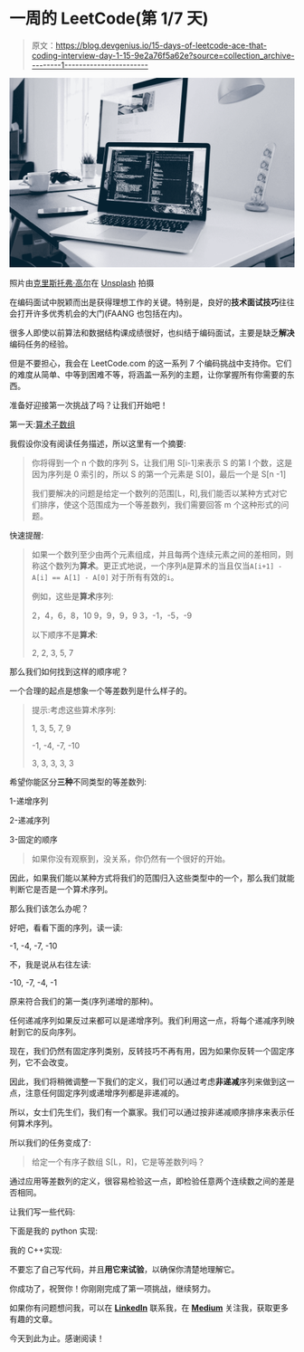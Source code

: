 # 一周的 LeetCode(第 1/7 天)

> 原文：<https://blog.devgenius.io/15-days-of-leetcode-ace-that-coding-interview-day-1-15-9e2a76f5a62e?source=collection_archive---------1----------------------->

![](img/0f4440857e3d14aeb723936d1fd08b38.png)

照片由[克里斯托弗·高尔](https://unsplash.com/@cgower?utm_source=medium&utm_medium=referral)在 [Unsplash](https://unsplash.com?utm_source=medium&utm_medium=referral) 拍摄

在编码面试中脱颖而出是获得理想工作的关键。特别是，良好的**技术面试技巧**往往会打开许多优秀机会的大门(FAANG 也包括在内)。

很多人即使以前算法和数据结构课成绩很好，也纠结于编码面试，主要是缺乏**解决**编码任务的经验。

但是不要担心，我会在 LeetCode.com 的这一系列 7 个编码挑战中支持你。它们的难度从简单、中等到困难不等，将涵盖一系列的主题，让你掌握所有你需要的东西。

准备好迎接第一次挑战了吗？让我们开始吧！

第一天:[算术子数组](https://leetcode.com/problems/arithmetic-subarrays/)

我假设你没有阅读任务描述，所以这里有一个摘要:

> 你将得到一个 n 个数的序列 S，让我们用 S[i-1]来表示 S 的第 I 个数，这是因为序列是 0 索引的，所以 S 的第一个元素是 S[0]，最后一个是 S[n -1]
> 
> 我们要解决的问题是给定一个数列的范围[L，R],我们能否以某种方式对它们排序，使这个范围成为一个等差数列，我们需要回答 m 个这种形式的问题。

快速提醒:

> 如果一个数列至少由两个元素组成，并且每两个连续元素之间的差相同，则称这个数列为**算术**。更正式地说，一个序列`A`是算术的当且仅当`A[i+1] - A[i] == A[1] - A[0]` 对于所有有效的`i`。
> 
> 例如，这些是**算术**序列:
> 
> 2，4，6，8，10
> 9，9，9，9
> 3，-1，-5，-9
> 
> 以下顺序不是**算术**:
> 
> 2, 2, 3, 5, 7

那么我们如何找到这样的顺序呢？

一个合理的起点是想象一个等差数列是什么样子的。

> 提示:考虑这些算术序列:
> 
> 1, 3, 5, 7, 9
> 
> -1, -4, -7, -10
> 
> 3, 3, 3, 3, 3

希望你能区分**三种**不同类型的等差数列:

1-递增序列

2-递减序列

3-固定的顺序

> 如果你没有观察到，没关系，你仍然有一个很好的开始。

因此，如果我们能以某种方式将我们的范围归入这些类型中的一个，那么我们就能判断它是否是一个算术序列。

那么我们该怎么办呢？

好吧，看看下面的序列，读一读:

-1, -4, -7, -10

不，我是说从右往左读:

-10, -7, -4, -1

原来符合我们的第一类(序列递增的那种)。

任何递减序列如果反过来都可以是递增序列。我们利用这一点，将每个递减序列映射到它的反向序列。

现在，我们仍然有固定序列类别，反转技巧不再有用，因为如果你反转一个固定序列，它不会改变。

因此，我们将稍微调整一下我们的定义，我们可以通过考虑**非递减**序列来做到这一点，注意任何固定序列或递增序列都是非递减的。

所以，女士们先生们，我们有一个赢家。我们可以通过按非递减顺序排序来表示任何算术序列。

所以我们的任务变成了:

> 给定一个有序子数组 S[L，R]，它是等差数列吗？

通过应用等差数列的定义，很容易检验这一点，即检验任意两个连续数之间的差是否相同。

让我们写一些代码:

下面是我的 python 实现:

我的 C++实现:

不要忘了自己写代码，并且**用它来试验**，以确保你清楚地理解它。

你成功了，祝贺你！你刚刚完成了第一项挑战，继续努力。

如果你有问题想问我，可以在 [**LinkedIn**](https://www.linkedin.com/in/mohamed-sobhy-12181b165/) 联系我，在 [**Medium**](https://medium.com/@mohamedsobhi777) 关注我，获取更多有趣的文章。

今天到此为止。感谢阅读！